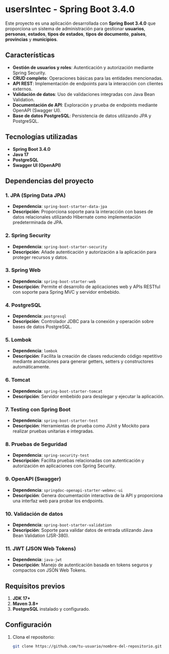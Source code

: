 # usersIntec - Spring Boot 3.4.0

Este proyecto es una aplicación desarrollada con **Spring Boot 3.4.0** que proporciona un sistema de administración para gestionar **usuarios**, **personas**, **estados**, **tipos de estados**, **tipos de documento**, **países**, **provincias** y **municipios**.

## Características

- **Gestión de usuarios y roles**: Autenticación y autorización mediante Spring Security.
- **CRUD completo**: Operaciones básicas para las entidades mencionadas.
- **API REST**: Implementación de endpoints para la interacción con clientes externos.
- **Validación de datos**: Uso de validaciones integradas con Java Bean Validation.
- **Documentación de API**: Exploración y prueba de endpoints mediante OpenAPI (Swagger UI).
- **Base de datos PostgreSQL**: Persistencia de datos utilizando JPA y PostgreSQL.

## Tecnologías utilizadas

- **Spring Boot 3.4.0**
- **Java 17**
- **PostgreSQL**
- **Swagger UI (OpenAPI)**

## Dependencias del proyecto

### 1. **JPA (Spring Data JPA)**
   - **Dependencia**: `spring-boot-starter-data-jpa`
   - **Descripción**: Proporciona soporte para la interacción con bases de datos relacionales utilizando Hibernate como implementación predeterminada de JPA.

### 2. **Spring Security**
   - **Dependencia**: `spring-boot-starter-security`
   - **Descripción**: Añade autenticación y autorización a la aplicación para proteger recursos y datos.

### 3. **Spring Web**
   - **Dependencia**: `spring-boot-starter-web`
   - **Descripción**: Permite el desarrollo de aplicaciones web y APIs RESTful con soporte para Spring MVC y servidor embebido.

### 4. **PostgreSQL**
   - **Dependencia**: `postgresql`
   - **Descripción**: Controlador JDBC para la conexión y operación sobre bases de datos PostgreSQL.

### 5. **Lombok**
   - **Dependencia**: `lombok`
   - **Descripción**: Facilita la creación de clases reduciendo código repetitivo mediante anotaciones para generar getters, setters y constructores automáticamente.

### 6. **Tomcat**
   - **Dependencia**: `spring-boot-starter-tomcat`
   - **Descripción**: Servidor embebido para desplegar y ejecutar la aplicación.

### 7. **Testing con Spring Boot**
   - **Dependencia**: `spring-boot-starter-test`
   - **Descripción**: Herramientas de prueba como JUnit y Mockito para realizar pruebas unitarias e integradas.

### 8. **Pruebas de Seguridad**
   - **Dependencia**: `spring-security-test`
   - **Descripción**: Facilita pruebas relacionadas con autenticación y autorización en aplicaciones con Spring Security.

### 9. **OpenAPI (Swagger)**
   - **Dependencia**: `springdoc-openapi-starter-webmvc-ui`
   - **Descripción**: Genera documentación interactiva de la API y proporciona una interfaz web para probar los endpoints.

### 10. **Validación de datos**
   - **Dependencia**: `spring-boot-starter-validation`
   - **Descripción**: Soporte para validar datos de entrada utilizando Java Bean Validation (JSR-380).

### 11. **JWT (JSON Web Tokens)**
   - **Dependencia**: `java-jwt`
   - **Descripción**: Manejo de autenticación basada en tokens seguros y compactos con JSON Web Tokens.

## Requisitos previos

1. **JDK 17+**
2. **Maven 3.8+**
3. **PostgreSQL** instalado y configurado.

## Configuración

1. Clona el repositorio:
   ```bash
   git clone https://github.com/tu-usuario/nombre-del-repositorio.git

